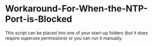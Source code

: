 # Workaround-For-When-the-NTP-Port-is-Blocked
This script can be placed into one of your start-up folders (but it does require superuse permissions) or you can run it manually.
